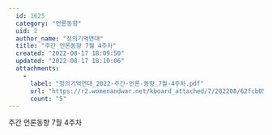 ```yaml
---
  id: 1625
  category: "언론동향"
  uid: 2
  author_name: "정의기억연대"
  title: "주간 언론동향 7월 4주차"
  created: "2022-08-17 18:09:50"
  updated: "2022-08-17 18:10:06"
  attachments: 
    - 
      label: "정의기억연대_2022-주간-언론-동향_7월-4주차.pdf"
      url: "https://r2.womenandwar.net/kboard_attached/7/202208/62fcb05e6df1f6355739.pdf"
      count: "5"
---
```

주간 언론동향 7월 4주차